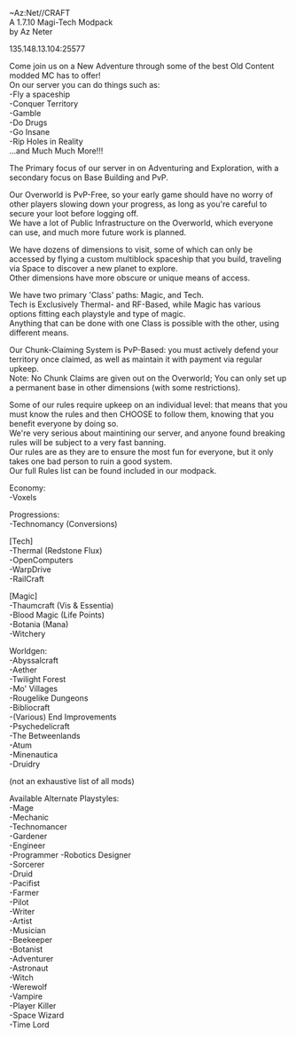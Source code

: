 ~Az:Net//CRAFT  
A 1.7.10 Magi-Tech Modpack  
by Az Neter  

135.148.13.104:25577  

Come join us on a New Adventure through some of the best Old Content modded MC has to offer!  
On our server you can do things such as:  
-Fly a spaceship  
-Conquer Territory  
-Gamble  
-Do Drugs  
-Go Insane  
-Rip Holes in Reality  
...and Much Much More!!!  

The Primary focus of our server in on Adventuring and Exploration, with a secondary focus on Base Building and PvP.

Our Overworld is PvP-Free, so your early game should have no worry of other players slowing down your progress, as long as you're careful to secure your loot before logging off.  
We have a lot of Public Infrastructure on the Overworld, which everyone can use, and much more future work is planned.

We have dozens of dimensions to visit, some of which can only be accessed by flying a custom multiblock spaceship that you build, traveling via Space to discover a new planet to explore.  
Other dimensions have more obscure or unique means of access.

We have two primary 'Class' paths: Magic, and Tech.  
Tech is Exclusively Thermal- and RF-Based, while Magic has various options fitting each playstyle and type of magic.  
Anything that can be done with one Class is possible with the other, using different means.

Our Chunk-Claiming System is PvP-Based: you must actively defend your territory once claimed, as well as maintain it with payment via regular upkeep.  
Note: No Chunk Claims are given out on the Overworld; You can only set up a permanent base in other dimensions (with some restrictions).

Some of our rules require upkeep on an individual level: that means that you must know the rules and then CHOOSE to follow them, knowing that you benefit everyone by doing so.  
We're very serious about maintining our server, and anyone found breaking rules will be subject to a very fast banning.  
Our rules are as they are to ensure the most fun for everyone, but it only takes one bad person to ruin a good system.  
Our full Rules list can be found included in our modpack.


Economy:   
	-Voxels

Progressions:  
	-Technomancy (Conversions)

[Tech]  
	-Thermal (Redstone Flux)  
	-OpenComputers  
	-WarpDrive  
	-RailCraft  

[Magic]  
	-Thaumcraft (Vis & Essentia)  
	-Blood Magic (Life Points)  
	-Botania (Mana)  
	-Witchery

Worldgen:  
	-Abyssalcraft  
	-Aether  
	-Twilight Forest  
	-Mo' Villages  
	-Rougelike Dungeons  
	-Bibliocraft  
	-(Various) End Improvements  
	-Psychedelicraft  
	-The Betweenlands  
	-Atum  
	-Minenautica  
	-Druidry  

(not an exhaustive list of all mods)  

Available Alternate Playstyles:  
-Mage  
-Mechanic  
-Technomancer  
-Gardener  
-Engineer  
-Programmer
-Robotics Designer  
-Sorcerer  
-Druid  
-Pacifist  
-Farmer  
-Pilot  
-Writer  
-Artist  
-Musician  
-Beekeeper  
-Botanist  
-Adventurer  
-Astronaut  
-Witch  
-Werewolf  
-Vampire  
-Player Killer  
-Space Wizard  
-Time Lord  
